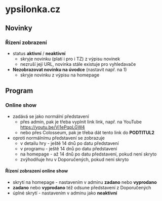 # ypsilonka.cz

## Novinky

### Řízení zobrazení

* status **aktivní** / **neaktivní**
	+ skryje novinku (platí i pro i TZ) z výpisu novinek
	+ nezruší její URL, novinka stále existuje pro vyhledavače
* **Nezobrazovat novinku na úvodce** (nastavit např. na 1)
	+ skryje novinku z výpisu na homepage



## Program

### Online show

* zadává se jako normální představení
	+ přes admin, pak je třeba vyplnit link link, např. na YouTube https://youtu.be/Vj1ePqpLGW4 
	+ nebo přes Colosseum, pak je třeba dát tento link do **PODTITUL2**
* oproti normálnímu představení se zobrazuje
	+ v detailu hry - ještě 14 dnů po datu představení
	+ v programu - ještě 14 dnů po datu představení
	+ na homepage - až 14 dnů po datu představení, pokud není skryto
	+ zvýhodňuje hru v Doporučených, pokud není skryto

#### Řízení zobrazení online show

* skrytí na homepage - nastavením v adminu **zadano** nebo **vyprodano**
* **zadano** nebo **vyprodano** též odsune představení z Doporučených
* úplné skrytí - nastavením v adminu jako **neaktivní**

